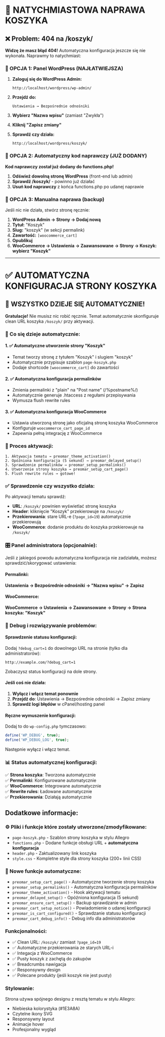 # 🚨 NATYCHMIASTOWA NAPRAWA KOSZYKA

## ❌ Problem: 404 na /koszyk/

**Widzę że masz błąd 404!** Automatyczna konfiguracja jeszcze się nie wykonała. Naprawmy to natychmiast:

### 🔧 OPCJA 1: Panel WordPress (NAJŁATWIEJSZA)

1. **Zaloguj się do WordPress Admin:**
   ```
   http://localhost/wordpress/wp-admin/
   ```

2. **Przejdź do:**
   ```
   Ustawienia → Bezpośrednie odnośniki
   ```

3. **Wybierz "Nazwa wpisu"** (zamiast "Zwykła")

4. **Kliknij "Zapisz zmiany"**

5. **Sprawdź czy działa:**
   ```
   http://localhost/wordpress/koszyk/
   ```

### 🔧 OPCJA 2: Automatyczny kod naprawczy (JUŻ DODANY)

**Kod naprawczy został już dodany do functions.php!**

1. **Odśwież dowolną stronę WordPress** (front-end lub admin)
2. **Sprawdź /koszyk/** - powinno już działać
3. **Usuń kod naprawczy** z końca functions.php po udanej naprawie

### 🔧 OPCJA 3: Manualna naprawa (backup)

Jeśli nic nie działa, stwórz stronę ręcznie:

1. **WordPress Admin → Strony → Dodaj nową**
2. **Tytuł:** "Koszyk"
3. **Slug:** "koszyk" (w sekcji permalink)
4. **Zawartość:** `[woocommerce_cart]`
5. **Opublikuj**
6. **WooCommerce → Ustawienia → Zaawansowane → Strony → Koszyk: wybierz "Koszyk"**

---

# ✅ AUTOMATYCZNA KONFIGURACJA STRONY KOSZYKA

## 🎯 WSZYSTKO DZIEJE SIĘ AUTOMATYCZNIE!

**Gratulacje!** Nie musisz nic robić ręcznie. Temat automatycznie skonfiguruje clean URL koszyka `/koszyk/` przy aktywacji.

### 🚀 Co się dzieje automatycznie:

#### 1. ✅ Automatyczne utworzenie strony "Koszyk"
- Temat tworzy stronę z tytułem "Koszyk" i slugiem "koszyk"
- Automatycznie przypisuje szablon `page-koszyk.php`
- Dodaje shortcode `[woocommerce_cart]` do zawartości

#### 2. ✅ Automatyczna konfiguracja permalinków
- Zmienia permalinki z "plain" na "Post name" (/%postname%/)
- Automatycznie generuje .htaccess z regułami przepisywania
- Wymusza flush rewrite rules

#### 3. ✅ Automatyczna konfiguracja WooCommerce
- Ustawia utworzoną stronę jako oficjalną stronę koszyka WooCommerce
- Konfiguruje `woocommerce_cart_page_id`
- Zapewnia pełną integrację z WooCommerce

### 🔄 Proces aktywacji:

```
1. Aktywacja tematu → preomar_theme_activation()
2. Opóźniona konfiguracja (5 sekund) → preomar_delayed_setup()
3. Sprawdzenie permalinków → preomar_setup_permalinks()
4. Utworzenie strony koszyka → preomar_setup_cart_page()
5. Flush rewrite rules → gotowe!
```

### ✅ Sprawdzenie czy wszystko działa:

Po aktywacji tematu sprawdź:
- **URL**: `/koszyk/` powinien wyświetlać stronę koszyka
- **Header**: kliknięcie "Koszyk" przekierowuje na `/koszyk/`
- **Przekierowania**: stare URL-e (`?page_id=19`) automatycznie przekierowują
- **WooCommerce**: dodanie produktu do koszyka przekierowuje na `/koszyk/`


### 🎛️ Panel administratora (opcjonalnie):

Jeśli z jakiegoś powodu automatyczna konfiguracja nie zadziałała, możesz sprawdzić/skorygować ustawienia:

#### Permalinki:
**Ustawienia → Bezpośrednie odnośniki → "Nazwa wpisu" → Zapisz**

#### WooCommerce:
**WooCommerce → Ustawienia → Zaawansowane → Strony → Strona koszyka: "Koszyk"**

### 🐛 Debug i rozwiązywanie problemów:

#### Sprawdzenie statusu konfiguracji:
Dodaj `?debug_cart=1` do dowolnego URL na stronie (tylko dla administratorów):
```
http://example.com/?debug_cart=1
```
Zobaczysz status konfiguracji na dole strony.

#### Jeśli coś nie działa:
1. **Wyłącz i włącz temat ponownie**
2. **Przejdź do**: Ustawienia → Bezpośrednie odnośniki → Zapisz zmiany
3. **Sprawdź logi błędów** w cPanel/hosting panel

#### Ręczne wymuszenie konfiguracji:
Dodaj to do `wp-config.php` tymczasowo:
```php
define('WP_DEBUG', true);
define('WP_DEBUG_LOG', true);
```
Następnie wyłącz i włącz temat.

### 📊 Status automatycznej konfiguracji:

✅ **Strona koszyka**: Tworzona automatycznie  
✅ **Permalinki**: Konfigurowane automatycznie  
✅ **WooCommerce**: Integrowane automatycznie  
✅ **Rewrite rules**: Ładowane automatycznie  
✅ **Przekierowania**: Działają automatycznie  

## Dodatkowe informacje:

### ⚙️ Pliki i funkcje które zostały utworzone/zmodyfikowane:
- `page-koszyk.php` - Szablon strony koszyka w stylu Allegro
- `functions.php` - Dodane funkcje obsługi URL + **automatyczna konfiguracja**
- `header.php` - Zaktualizowany link koszyka
- `style.css` - Kompletne style dla strony koszyka (200+ linii CSS)

### 🔧 Nowe funkcje automatyczne:
- `preomar_setup_cart_page()` - Automatyczne tworzenie strony koszyka
- `preomar_setup_permalinks()` - Automatyczna konfiguracja permalinków  
- `preomar_theme_activation()` - Hook aktywacji tematu
- `preomar_delayed_setup()` - Opóźniona konfiguracja (5 sekund)
- `preomar_ensure_cart_setup()` - Backup sprawdzanie w admin
- `preomar_cart_setup_notice()` - Powiadomienie o udanej konfiguracji
- `preomar_is_cart_configured()` - Sprawdzanie statusu konfiguracji
- `preomar_cart_debug_info()` - Debug info dla administratorów

### Funkcjonalności:
- ✅ Clean URL: `/koszyk/` zamiast `?page_id=19`
- ✅ Automatyczne przekierowania ze starych URL-i
- ✅ Integacja z WooCommerce
- ✅ Pusty koszyk z zachętą do zakupów
- ✅ Breadcrumbs nawigacja
- ✅ Responsywny design
- ✅ Polecane produkty (jeśli koszyk nie jest pusty)

### Stylowanie:
Strona używa spójnego designu z resztą tematu w stylu Allegro:
- Niebieska kolorystyka (#1E3A8A)
- Czytelne ikony SVG
- Responsywny layout
- Animacje hover
- Profesjonalny wygląd
